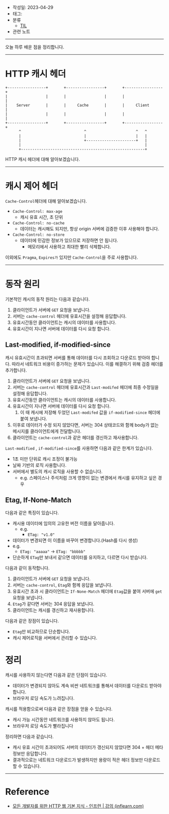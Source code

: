 - 작성일: 2023-04-29
- 태그: 
- 분류
    - [TIL](TIL.md)
- 관련 노트

---

오늘 하루 배운 점을 정리합니다.

---
# HTTP 캐시 헤더

```
+-----------------+       +-----------------+       +-----------------+
|                 |       |                 |       |                 |
|    Server       |       |     Cache       |       |     Client      |
|                 |       |                 |       |                 |
+-----------------+       +-----------------+       +-----------------+
      ^                            ^                      ^   ^
      |                            |                      |   |
      |                            +----------------------+   |
      |                                                       |
      +-------------------------------------------------------+
```

HTTP 캐시 헤더에 대해 알아보겠습니다.

---

# 캐시 제어 헤더

`Cache-Control`헤더에 대해 알아보겠습니다.

- `Cache-Control: max-age`
    - 캐시 유효 시간, 초 단위
- `Cache-Control: no-cache`
    - 데이터는 캐시해도 되지만, 항상 origin 서버에 검증한 이후 사용해야 합니다.
- `Cache-Control: no-store`
    - 데이터에 민감한 정보가 있으므로 저장하면 안 됩니다.
        - 메모리에서 사용하고 최대한 빨리 삭제합니다.

이외에도 `Pragma`, `Expires가` 있지만 `Cache-Control`을 주로 사용합니다.

----

# 동작 원리

기본적인 캐시의 동작 원리는 다음과 같습니다.

1. 클라이언트가 서버에 `GET` 요청을 보냅니다.
2. 서버는 `cache-control` 헤더에 유효시간을 설정해 응답합니다.
3. 유효시간동안 클라이언트는 캐시의 데이터를 사용합니다.
4. 유효시간이 지나면 서버에 데이터를 다시 요청 합니다.

## Last-modified, if-modified-since

캐시 유효시간이 초과되면 서버를 통해 데이터를 다시 조회하고 다운로드 받아야 합니다. 따라서 네트워크 비용이 증가하는 문제가 있습니다. 이를 해결하기 위해 검증 헤더를 추가합니다.

1. 클라이언트가 서버에 `GET` 요청을 보냅니다.
2. 서버는 `cache-control` 헤더에 유효시간과 `Last-modifed` 헤더에 최종 수정일을 설정해 응답합니다.
3. 유효시간동안 클라이언트는 캐시의 데이터를 사용합니다.
4. 유효시간이 지나면 서버에 데이터를 다시 요청 합니다.
    1. 이 때 캐시에 저장해 두었던 `Last-modifed` 값을 `if-modified-since` 헤더에 붙여 보냅니다.
5. 이후로 데이터가 수정 되지 않았다면, 서버는 304 상태코드와 함께 body가 없는 메시지를 클라이언트에게 전달합니다.
6. 클라이언트는 `cache-control`과 같은 헤더를 갱신하고 재사용합니다.


`Last-modified` , `if-modified-since`를 사용하면 다음과 같은 한계가 있습니다.

- 1초 미만 단위로 캐시 조정이 불가능
- 날짜 기반의 로직 사용합니다.
- 서버에서 별도의 캐시 로직을 사용할 수 없습니다.
    - e.g. 스페이스나 주석처럼 크게 영향이 없는 변경에서 캐시를 유지하고 싶은 경우

## Etag, If-None-Match

다음과 같은 특징이 있습니다.

- 캐시용 데이터에 임의의 고유한 버전 이름을 달아줍니다.
    - e.g.
        - `ETag: "v1.0"`
- 데이터가 변경되면 이 이름을 바꾸어 변경합니다.(Hash를 다시 생성)
- e.g.
    - `ETag: "aaaaa"` -> `ETag: "bbbbb"`
- 단순하게 `ETag`만 보내서 같으면 데이터를 유지하고, 다르면 다시 받습니다.

다음과 같이 동작합니다.

1. 클라이언트가 서버에 `GET` 요청을 보냅니다.
2. 서버는 `cache-control`, `Etag`와 함께 응답을 보냅니다.
3. 유효시간 초과 시 클라이언트는 `If-None-Match` 헤더에 `Etag`값을 붙여 서버에 `get` 요청을 보냅니다.
4. `Etag`가 같다면 서버는 304 응답을 보냅니다.
5. 클라이언트는 캐시를 갱신하고 재사용합니다.

다음과 같은 장점이 있습니다.

- `Etag`만 비교하므로 단순합니다.
- 캐시 제어로직을 서버에서 관리할 수 있습니다.

# 정리

캐시를 사용하지 않는다면 다음과 같은 단점이 있습니다.

- 데이터가 변경되지 않아도 계속 비싼 네트워크를 통해서 데이터를 다운로드 받아야 합니다.
- 브라우저 로딩 속도가 느려집니다.

캐시를 적용함으로써 다음과 같은 장점을 얻을 수 있습니다.

- 캐시 가능 시간동안 네트워크를 사용하지 않아도 됩니다.
- 브라우저 로딩 속도가 빨라집니다

정리하면 다음과 같습니다.

- 캐시 유효 시간이 초과되어도 서버의 데이터가 갱신되지 않았다면 304 + 헤더 메타 정보만 응답합니다.
- 결과적으로는 네트워크 다운로드가 발생하지만 용량이 적은 헤더 정보만 다운로드 할 수 있습니다.

---
# Reference

- [모든 개발자를 위한 HTTP 웹 기본 지식 - 인프런 | 강의 (inflearn.com)](https://www.inflearn.com/course/http-%EC%9B%B9-%EB%84%A4%ED%8A%B8%EC%9B%8C%ED%81%AC)